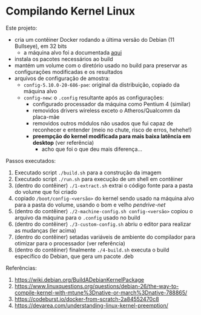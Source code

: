 # Compilando Kernel Linux

Este projeto:

* cria um contêiner Docker rodando a última versão do Debian (11 Bullseye), em 32 bits
  * a máquina alvo foi a documentada [aqui](https://github.com/EdyKnopfler/ekeke-pc)
* instala os pacotes necessários ao build
* mantém um volume com o diretório usado no build para preservar as configurações modificadas e os resultados
* arquivos de configuração de amostra:
  * `config-5.10.0-20-686-pae`: original da distribuição, copiado da máquina alvo
  * `config-new`: o `.config` resultante após as configurações:
    * configurado processador da máquina como Pentium 4 (similar)
    * removidos drivers wireless exceto o Atheros/Qualcomm da placa-mãe
    * removidos outros módulos não usados que fui capaz de reconhecer e entender (meio no chute, risco de erros, hehehe!)
    * **preempção do kernel modificada para mais baixa latência em desktop** (ver referência)
      * acho que foi o que deu mais diferença...

Passos executados:

1. Executado script `./build.sh` para a construção da imagem
2. Executado script `./run.sh` para execução de um shell em contêiner
3. (dentro do contêiner) `./1-extract.sh` extrai o código fonte para a pasta do volume que foi criado
4. copiado `/boot/config-<versão>` do kernel sendo usado na máquina alvo para a pasta do volume, usando o bom e velho _pendrive-net_
6. (dentro do contêiner) `./2-machine-config.sh config-<versão>` copiou o arquivo da máquina para o `.config` usado no build
7. (dentro do contêiner) `./3-custom-config.sh` abriu o editor para realizar as mudanças (ler acima)
8. (dentro do contêiner) setadas variáveis de ambiente do compilador para otimizar para o processador (ver referência)
9. (dentro do contêiner) finalmente `./4-build.sh` executa o build específico do Debian, que gera um pacote .deb

Referências:

1. https://wiki.debian.org/BuildADebianKernelPackage
2. https://www.linuxquestions.org/questions/debian-26/the-way-to-compile-kernel-with-mtune%3Dnative-or-march%3Dnative-788865/
3. https://codeburst.io/docker-from-scratch-2a84552470c8
4. https://devarea.com/understanding-linux-kernel-preemption/

